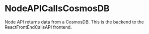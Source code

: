 # NodeAPICallsCosmosDB
Node API returns data from a CosmosDB. This is the backend to the ReactFrontEndCallsAPI frontend.
